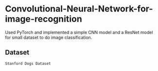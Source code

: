 # Convolutional-Neural-Network-for-image-recognition
Used PyTorch and implemented a simple CNN model and a ResNet model for small dataset to do image classification.
## Dataset
```
Stanford Dogs Dataset
```

